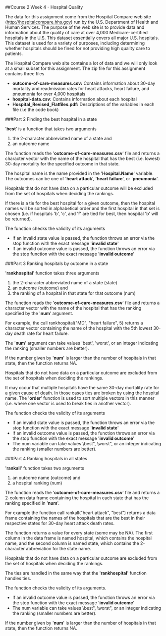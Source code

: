 ##Course 2 Week 4 - Hospital Quality

The data for this assignment come from the Hospital Compare web site (http://hospitalcompare.hhs.gov) run by the U.S. Department of Health and Human Services. The purpose of the web site is to provide data and information about the quality of care at over 4,000 Medicare-certified hospitals in the U.S. This dataset essentially covers all major U.S. hospitals. This dataset is used for a variety of purposes, including determining whether hospitals should be fined for not providing high quality care to patients.

The Hospital Compare web site contains a lot of data and we will only look at a small subset for this assignment. The zip file for this assignment contains three files

- **outcome-of-care-measures.csv:** Contains information about 30-day mortality and readmission rates for heart attacks, heart failure, and pneumonia for over 4,000 hospitals
- **hospital-data.csv:** Contains information about each hospital
- **Hospital_Revised_Flatfiles.pdf:** Descriptions of the variables in each file (i.e the code book)

###Part 2 Finding the best hospital in a state

'**best**' is a function that takes two arguments

1. the 2-character abbreviated name of a state and
2. an outcome name

The function reads the '**outcome-of-care-measures.csv**' file and returns a character vector with the name of the hospital that has the best (i.e. lowest) 30-day mortality for the specified outcome in that state.

The hospital name is the name provided in the '**Hospital.Name**' variable. The outcomes can be one of '**heart attack**', '**heart failure**', or '**pneumonia**'. 

Hospitals that do not have data on a particular outcome will be excluded from the set of hospitals when deciding the rankings. 

If there is a tie for the best hospital for a given outcome, then the hospital names will be sorted in alphabetical order and the first hospital in that set is chosen (i.e. if hospitals 'b', 'c', and 'f' are tied for best, then hospital 'b' will be returned).

The function checks the validity of its arguments

- If an invalid state value is passed, the function throws an error via the stop function with the exact message '**invalid state**'
- If an invalid outcome value is passed, the function throws an error via the stop function with the exact message '**invalid outcome**'

###Part 3 Ranking hospitals by outcome in a state

'**rankhospital**' function takes three arguments

1. the 2-character abbreviated name of a state (state)
2. an outcome (outcome) and
3. the ranking of a hospital in that state for that outcome (num)

The function reads the '**outcome-of-care-measures.csv**' file and returns a character vector with the name of the hospital that has the ranking specified by the '**num**' argument.

For example, the call rankhospital("MD", "heart failure", 5) returns a character vector containing the name of the hospital with the 5th lowest 30-day death rate for heart failure.

The '**num**' argument can take values 'best', 'worst', or an integer indicating the ranking (smaller numbers are better). 

If the number given by '**num**' is larger than the number of hospitals in that state, then the function returns NA. 

Hospitals that do not have data on a particular outcome are excluded from the set of hospitals when deciding the rankings. 

It may occur that multiple hospitals have the same 30-day mortality rate for a given cause of death. In those cases ties are broken by using the hospital name. The '**order**' function is used to sort multiple vectors in this manner (i.e. where one vector is used to break ties in another vector).

The function checks the validity of its arguments

- If an invalid state value is passed, the function throws an error via the stop function with the exact message '**invalid state**'
- If an invalid outcome value is passed, the function throws an error via the stop function with the exact message '**invalid outcome**'
- The num variable can take values \best", \worst", or an integer indicating the ranking (smaller numbers are better).

###Part 4 Ranking hospitals in all states

'**rankall**' function takes two arguments

1. an outcome name (outcome) and 
2. a hospital ranking (num)

The function reads the '**outcome-of-care-measures.csv**' file and returns a 2-column data frame containing the hospital in each state that has the ranking specified in '**num**'.

For example the function call rankall("heart attack", "best") returns a data frame containing the names of the hospitals that are the best in their respective states for 30-day heart attack death rates.

The function returns a value for every state (some may be NA). The first column in the data frame is named hospital, which contains the hospital name, and the second column is named state, which contains the 2-character abbreviation for the state name.

Hospitals that do not have data on a particular outcome are excluded from the set of hospitals when deciding the rankings.

The ties are handled in the same way that the '**rankhospital**' function handles ties.

The function checks the validity of its arguments.

- If an invalid outcome value is passed, the function throws an error via the stop function with the exact message '**invalid outcome**'
- The num variable can take values \best", \worst", or an integer indicating the ranking (smaller numbers are better).

If the number given by '**num**' is larger than the number of hospitals in that state, then the function returns NA.
